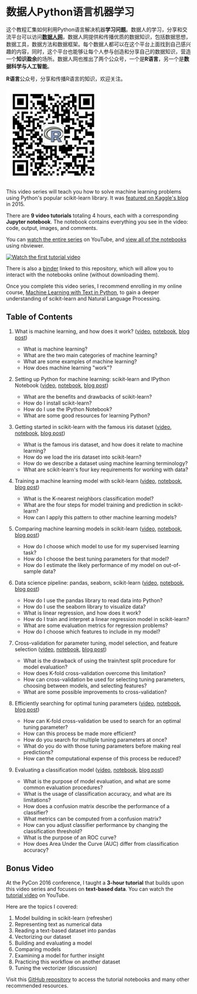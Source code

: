 # 数据人Python语言机器学习

这个教程汇集如何利用Python语言解决机器**学习问题**。数据人的学习，分享和交流平台可以访问[**数据人网**](http://shujuren.org)，数据人网提供和传播优质的数据知识，包括数据思想，数据工具，数据方法和数据框架。每个数据人都可以在这个平台上面找到自己感兴趣的内容，同时，这个平台也能够让每个人参与创造和分享自己的数据知识，营造一个**知识盈余**的场所。数据人网也推出了两个公众号，一个是**R语言**，另一个是**数据科学与人工智能**。

**R语言**公众号，分享和传播R语言的知识，欢迎关注。

[![扫一扫，关注R语言](figures/R语言公众号.jpg)]("扫一扫，关注R语言")

This video series will teach you how to solve machine learning problems using Python's popular scikit-learn library. It was [featured on Kaggle's blog](http://blog.kaggle.com/author/kevin-markham/) in 2015.

There are **9 video tutorials** totaling 4 hours, each with a corresponding **Jupyter notebook**. The notebook contains everything you see in the video: code, output, images, and comments.

You can [watch the entire series](https://www.youtube.com/playlist?list=PL5-da3qGB5ICeMbQuqbbCOQWcS6OYBr5A) on YouTube, and [view all of the notebooks](http://nbviewer.jupyter.org/github/justmarkham/scikit-learn-videos/tree/master/) using nbviewer.

[![Watch the first tutorial video](images/youtube.png)](https://www.youtube.com/watch?v=elojMnjn4kk&list=PL5-da3qGB5ICeMbQuqbbCOQWcS6OYBr5A&index=1 "Watch the first tutorial video")

There is also a [binder](http://mybinder.org/repo/justmarkham/scikit-learn-videos) linked to this repository, which will allow you to interact with the notebooks online (without downloading them).

Once you complete this video series, I recommend enrolling in my online course, [Machine Learning with Text in Python](http://www.dataschool.io/learn/), to gain a deeper understanding of scikit-learn and Natural Language Processing.

## Table of Contents

1. What is machine learning, and how does it work? ([video](https://www.youtube.com/watch?v=elojMnjn4kk&list=PL5-da3qGB5ICeMbQuqbbCOQWcS6OYBr5A&index=1), [notebook](01_machine_learning_intro.ipynb), [blog post](http://blog.kaggle.com/2015/04/08/new-video-series-introduction-to-machine-learning-with-scikit-learn/))
    - What is machine learning?
    - What are the two main categories of machine learning?
    - What are some examples of machine learning?
    - How does machine learning "work"?

2. Setting up Python for machine learning: scikit-learn and IPython Notebook ([video](https://www.youtube.com/watch?v=IsXXlYVBt1M&list=PL5-da3qGB5ICeMbQuqbbCOQWcS6OYBr5A&index=2), [notebook](02_machine_learning_setup.ipynb), [blog post](http://blog.kaggle.com/2015/04/15/scikit-learn-video-2-setting-up-python-for-machine-learning/))
    - What are the benefits and drawbacks of scikit-learn?
    - How do I install scikit-learn?
    - How do I use the IPython Notebook?
    - What are some good resources for learning Python?

3. Getting started in scikit-learn with the famous iris dataset ([video](https://www.youtube.com/watch?v=hd1W4CyPX58&list=PL5-da3qGB5ICeMbQuqbbCOQWcS6OYBr5A&index=3), [notebook](03_getting_started_with_iris.ipynb), [blog post](http://blog.kaggle.com/2015/04/22/scikit-learn-video-3-machine-learning-first-steps-with-the-iris-dataset/))
    - What is the famous iris dataset, and how does it relate to machine learning?
    - How do we load the iris dataset into scikit-learn?
    - How do we describe a dataset using machine learning terminology?
    - What are scikit-learn's four key requirements for working with data?

4. Training a machine learning model with scikit-learn ([video](https://www.youtube.com/watch?v=RlQuVL6-qe8&list=PL5-da3qGB5ICeMbQuqbbCOQWcS6OYBr5A&index=4), [notebook](04_model_training.ipynb), [blog post](http://blog.kaggle.com/2015/04/30/scikit-learn-video-4-model-training-and-prediction-with-k-nearest-neighbors/))
    - What is the K-nearest neighbors classification model?
    - What are the four steps for model training and prediction in scikit-learn?
    - How can I apply this pattern to other machine learning models?

5. Comparing machine learning models in scikit-learn ([video](https://www.youtube.com/watch?v=0pP4EwWJgIU&list=PL5-da3qGB5ICeMbQuqbbCOQWcS6OYBr5A&index=5), [notebook](05_model_evaluation.ipynb), [blog post](http://blog.kaggle.com/2015/05/14/scikit-learn-video-5-choosing-a-machine-learning-model/))
    - How do I choose which model to use for my supervised learning task?
    - How do I choose the best tuning parameters for that model?
    - How do I estimate the likely performance of my model on out-of-sample data?

6. Data science pipeline: pandas, seaborn, scikit-learn ([video](https://www.youtube.com/watch?v=3ZWuPVWq7p4&list=PL5-da3qGB5ICeMbQuqbbCOQWcS6OYBr5A&index=6), [notebook](06_linear_regression.ipynb), [blog post](http://blog.kaggle.com/2015/05/28/scikit-learn-video-6-linear-regression-plus-pandas-seaborn/))
    - How do I use the pandas library to read data into Python?
    - How do I use the seaborn library to visualize data?
    - What is linear regression, and how does it work?
    - How do I train and interpret a linear regression model in scikit-learn?
    - What are some evaluation metrics for regression problems?
    - How do I choose which features to include in my model?

7. Cross-validation for parameter tuning, model selection, and feature selection ([video](https://www.youtube.com/watch?v=6dbrR-WymjI&list=PL5-da3qGB5ICeMbQuqbbCOQWcS6OYBr5A&index=7), [notebook](07_cross_validation.ipynb), [blog post](http://blog.kaggle.com/2015/06/29/scikit-learn-video-7-optimizing-your-model-with-cross-validation/))
    - What is the drawback of using the train/test split procedure for model evaluation?
    - How does K-fold cross-validation overcome this limitation?
    - How can cross-validation be used for selecting tuning parameters, choosing between models, and selecting features?
    - What are some possible improvements to cross-validation?

8. Efficiently searching for optimal tuning parameters ([video](https://www.youtube.com/watch?v=Gol_qOgRqfA&list=PL5-da3qGB5ICeMbQuqbbCOQWcS6OYBr5A&index=8), [notebook](08_grid_search.ipynb), [blog post](http://blog.kaggle.com/2015/07/16/scikit-learn-video-8-efficiently-searching-for-optimal-tuning-parameters/))
    - How can K-fold cross-validation be used to search for an optimal tuning parameter?
    - How can this process be made more efficient?
    - How do you search for multiple tuning parameters at once?
    - What do you do with those tuning parameters before making real predictions?
    - How can the computational expense of this process be reduced?

9. Evaluating a classification model ([video](https://www.youtube.com/watch?v=85dtiMz9tSo&list=PL5-da3qGB5ICeMbQuqbbCOQWcS6OYBr5A&index=9), [notebook](09_classification_metrics.ipynb), [blog post](http://blog.kaggle.com/2015/10/23/scikit-learn-video-9-better-evaluation-of-classification-models/))
    - What is the purpose of model evaluation, and what are some common evaluation procedures?
    - What is the usage of classification accuracy, and what are its limitations?
    - How does a confusion matrix describe the performance of a classifier?
    - What metrics can be computed from a confusion matrix?
    - How can you adjust classifier performance by changing the classification threshold?
    - What is the purpose of an ROC curve?
    - How does Area Under the Curve (AUC) differ from classification accuracy?

## Bonus Video

At the PyCon 2016 conference, I taught a **3-hour tutorial** that builds upon this video series and focuses on **text-based data**. You can watch the [tutorial video](https://www.youtube.com/watch?v=ZiKMIuYidY0&list=PL5-da3qGB5ICeMbQuqbbCOQWcS6OYBr5A&index=10) on YouTube.

Here are the topics I covered:

1. Model building in scikit-learn (refresher)
2. Representing text as numerical data
3. Reading a text-based dataset into pandas
4. Vectorizing our dataset
5. Building and evaluating a model
6. Comparing models
7. Examining a model for further insight
8. Practicing this workflow on another dataset
9. Tuning the vectorizer (discussion)

Visit this [GitHub repository](https://github.com/justmarkham/pycon-2016-tutorial) to access the tutorial notebooks and many other recommended resources.